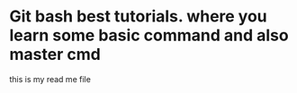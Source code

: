 # Git bash best tutorials. where you learn some basic command and also master cmd
this is my read me file
